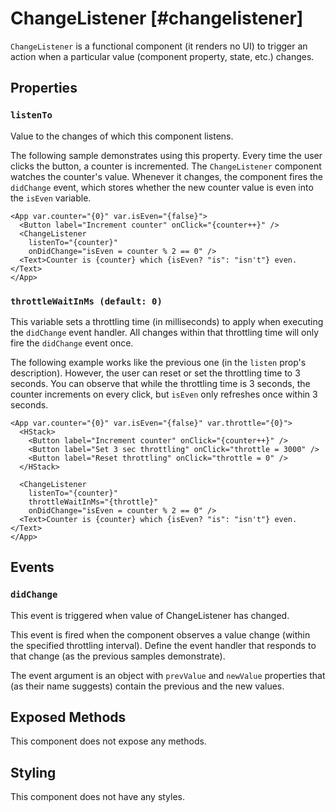 # ChangeListener [#changelistener]

`ChangeListener` is a functional component (it renders no UI) to trigger an action when a particular value (component property, state, etc.) changes.

## Properties

### `listenTo`

Value to the changes of which this component listens.

The following sample demonstrates using this property. Every time the user clicks the button, a counter is incremented. The `ChangeListener` component watches the counter's value. Whenever it changes, the component fires the `didChange` event, which stores whether the new counter value is even into the `isEven` variable.

```xmlui-pg copy display name="Example: listenTo"
<App var.counter="{0}" var.isEven="{false}">
  <Button label="Increment counter" onClick="{counter++}" />
  <ChangeListener
    listenTo="{counter}"
    onDidChange="isEven = counter % 2 == 0" />
  <Text>Counter is {counter} which {isEven? "is": "isn't"} even.</Text>
</App>
```

### `throttleWaitInMs (default: 0)`

This variable sets a throttling time (in milliseconds) to apply when executing the `didChange` event handler. All changes within that throttling time will only fire the `didChange` event once.

The following example works like the previous one (in the `listen` prop's description). However, the user can reset or set the throttling time to 3 seconds. You can observe that while the throttling time is 3 seconds, the counter increments on every click, but `isEven` only refreshes once within 3 seconds.

```xmlui-pg copy display name="Example: throttleWaitInMs"
<App var.counter="{0}" var.isEven="{false}" var.throttle="{0}">
  <HStack>
    <Button label="Increment counter" onClick="{counter++}" />
    <Button label="Set 3 sec throttling" onClick="throttle = 3000" />
    <Button label="Reset throttling" onClick="throttle = 0" />
  </HStack>

  <ChangeListener
    listenTo="{counter}"
    throttleWaitInMs="{throttle}"
    onDidChange="isEven = counter % 2 == 0" />
  <Text>Counter is {counter} which {isEven? "is": "isn't"} even.</Text>
</App>
```

## Events

### `didChange`

This event is triggered when value of ChangeListener has changed.

This event is fired when the component observes a value change (within the specified throttling interval). Define the event handler that responds to that change (as the previous samples demonstrate).

The event argument is an object with `prevValue` and `newValue` properties that (as their name suggests) contain the previous and the new values.

## Exposed Methods

This component does not expose any methods.

## Styling

This component does not have any styles.
